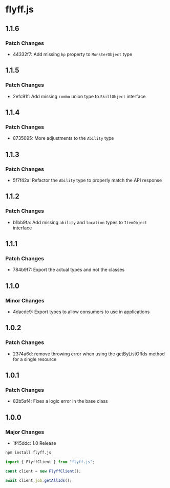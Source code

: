 # flyff.js

## 1.1.6

### Patch Changes

- 44332f7: Add missing `hp` property to `MonsterObject` type

## 1.1.5

### Patch Changes

- 2efc91f: Add missing `combo` union type to `SkillObject` interface

## 1.1.4

### Patch Changes

- 8735095: More adjustments to the `Ability` type

## 1.1.3

### Patch Changes

- 5f7f42a: Refactor the `Ability` type to properly match the API response

## 1.1.2

### Patch Changes

- b1bb9fa: Add missing `ability` and `location` types to `ItemObject` interface

## 1.1.1

### Patch Changes

- 784b9f7: Export the actual types and not the classes

## 1.1.0

### Minor Changes

- 4dacdc9: Export types to allow consumers to use in applications

## 1.0.2

### Patch Changes

- 2374a6d: remove throwing error when using the getByListOfIds method for a single resource

## 1.0.1

### Patch Changes

- 82b5af4: Fixes a logic error in the base class

## 1.0.0

### Major Changes

- 1f45ddc: 1.0 Release

```bash
npm install flyff.js
```

```js
import { FlyffClient } from "flyff.js";

const client = new FlyffClient();
```

```js
await client.job.getAllIds();
```
